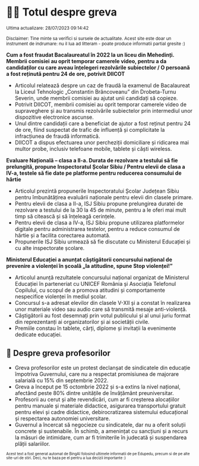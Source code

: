 # 👩‍🏫 Totul despre greva
<sub>Ultima actualizare: 28/07/2023 09:14:42</sub>

<sub>Disclaimer: Tine minte sa verifici si sursele de actualitate. Acest site este doar un instrument de indrumare: nu il lua ad litteram - poate produce informatii partial gresite :)</sub>

**Cum a fost fraudat Bacalaureatul în 2022 la un liceu din Mehedinți. Membrii comisiei au oprit temporar camerele video, pentru a da candidaților cu care aveau înțelegeri rezolvările subiectelor / O persoană a fost reținută pentru 24 de ore, potrivit DIICOT**

- Articolul relatează despre un caz de fraudă la examenul de Bacalaureat la Liceul Tehnologic „Constantin Brâncoveanu” din Drobeta-Turnu Severin, unde membrii comisiei au ajutat unii candidați să copieze.
- Potrivit DIICOT, membrii comisiei au oprit temporar camerele video de supraveghere și au transmis rezolvările subiectelor prin intermediul unor dispozitive electronice ascunse.
- Unul dintre candidații care a beneficiat de ajutor a fost reținut pentru 24 de ore, fiind suspectat de trafic de influență și complicitate la infracțiunea de fraudă informatică.
- DIICOT a dispus efectuarea unor percheziții domiciliare și ridicarea mai multor probe, inclusiv telefoane mobile, tablete și căști wireless.

**Evaluare Națională – clasa a II-a. Durata de rezolvare a testului să fie prelungită, propune Inspectoratul Școlar Sibiu / Pentru elevii de clasa a IV-a, testele să fie date pe platforme pentru reducerea consumului de hârtie**

- Articolul prezintă propunerile Inspectoratului Școlar Județean Sibiu pentru îmbunătățirea evaluării naționale pentru elevii din clasele primare.
- Pentru elevii de clasa a II-a, ISJ Sibiu propune prelungirea duratei de rezolvare a testului de la 30 la 45 de minute, pentru a le oferi mai mult timp să citească și să înțeleagă cerințele.
- Pentru elevii de clasa a IV-a, ISJ Sibiu propune utilizarea platformelor digitale pentru administrarea testelor, pentru a reduce consumul de hârtie și a facilita corectarea automată.
- Propunerile ISJ Sibiu urmează să fie discutate cu Ministerul Educației și cu alte inspectorate școlare.

**Ministerul Educației a anunțat câștigătorii concursului național de prevenire a violenței în școală „Ia atitudine, spune Stop violenței!”**

- Articolul anunță rezultatele concursului național organizat de Ministerul Educației în parteneriat cu UNICEF România și Asociația Telefonul Copilului, cu scopul de a promova atitudini și comportamente nespecifice violenței în mediul școlar.
- Concursul s-a adresat elevilor din clasele V-XII și a constat în realizarea unor materiale video sau audio care să transmită mesaje anti-violență.
- Câștigătorii au fost desemnați prin votul publicului și al unui juriu format din reprezentanți ai organizatorilor și ai societății civile.
- Premiile constau în tablete, cărți, diplome și invitații la evenimente dedicate educației.

## 🏫 Despre greva profesorilor

- Greva profesorilor este un protest declanșat de sindicatele din educație împotriva Guvernului, care nu a respectat promisiunea de majorare salarială cu 15% din septembrie 2022.
- Greva a început pe 15 octombrie 2022 și s-a extins la nivel național, afectând peste 80% dintre unitățile de învățământ preuniversitar.
- Profesorii au cerut și alte revendicări, cum ar fi creșterea alocațiilor pentru manuale și materiale didactice, asigurarea transportului gratuit pentru elevi și cadre didactice, debirocratizarea sistemului educațional și respectarea autonomiei universitare.
- Guvernul a încercat să negocieze cu sindicatele, dar nu a oferit soluții concrete și sustenabile. În schimb, a amenințat cu sancțiuni și a recurs la măsuri de intimidare, cum ar fi trimiterile în judecată și suspendarea plății salariilor.


<sub><sub>Acest text a fost generat automat de BingAI folosind ultimele informatii de pe Edupedu, precum si de pe alte site-uri de stiri. Deci, nu te baza pe el pentru a lua decizii importante :)</sub></sub>